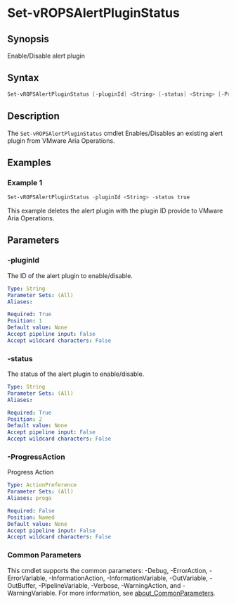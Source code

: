 # Set-vROPSAlertPluginStatus

## Synopsis

Enable/Disable alert plugin

## Syntax

```powershell
Set-vROPSAlertPluginStatus [-pluginId] <String> [-status] <String> [-ProgressAction <ActionPreference>] [<CommonParameters>]
```

## Description

The `Set-vROPSAlertPluginStatus` cmdlet Enables/Disables an existing alert plugin from VMware Aria Operations.

## Examples

### Example 1

```powershell
Set-vROPSAlertPluginStatus -pluginId <String> -status true
```

This example deletes the alert plugin with the plugin ID provide to VMware Aria Operations.

## Parameters

### -pluginId

The ID of the alert plugin to enable/disable.

```yaml
Type: String
Parameter Sets: (All)
Aliases:

Required: True
Position: 1
Default value: None
Accept pipeline input: False
Accept wildcard characters: False
```

### -status

The status of the alert plugin to enable/disable.

```yaml
Type: String
Parameter Sets: (All)
Aliases:

Required: True
Position: 2
Default value: None
Accept pipeline input: False
Accept wildcard characters: False
```

### -ProgressAction

Progress Action

```yaml
Type: ActionPreference
Parameter Sets: (All)
Aliases: proga

Required: False
Position: Named
Default value: None
Accept pipeline input: False
Accept wildcard characters: False
```

### Common Parameters

This cmdlet supports the common parameters: -Debug, -ErrorAction, -ErrorVariable, -InformationAction, -InformationVariable, -OutVariable, -OutBuffer, -PipelineVariable, -Verbose, -WarningAction, and -WarningVariable. For more information, see [about_CommonParameters](http://go.microsoft.com/fwlink/?LinkID=113216).
